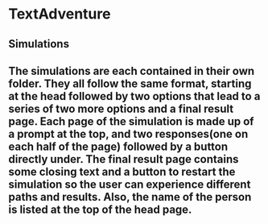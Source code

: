 # TextAdventure
<h2>Simulations<h2>
<p>The simulations are each contained in their own folder. They all follow the same format, starting at the head followed by two options that lead to a series of two more options and a final result page. Each page of the simulation is made up of a prompt at the top, and two responses(one on each half of the page) followed by a button directly under. The final result page contains some closing text and a button to restart the simulation so the user can experience different paths and results. Also, the name of the person is listed at the top of the head page.<p>

